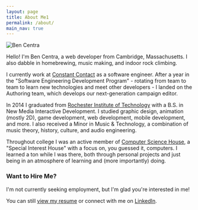 ```yaml
---
layout: page
title: About Me1
permalink: /about/
main_nav: true
---
```


<img src="{{ site.baseurl }}assets/images/avatar2.png" alt="Ben Centra" class="profile">

Hello! I'm Ben Centra, a web developer from Cambridge, Massachusetts. I also dabble in homebrewing, music making, and indoor rock climbing.

I currently work at [Constant Contact][ctct] as a software engineer. After a year in the "Software Engineering Development Program" - rotating from team to team to learn new technologies and meet other developers - I landed on the Authoring team, which develops our next-generation campaign editor.

In 2014 I graduated from [Rochester Institute of Technology][rit] with a B.S. in New Media Interactive Development. I studied graphic design, animation (mostly 2D), game development, web development, mobile development, and more. I also received a Minor in Music & Technology, a combination of music theory, history, culture, and audio engineering.

Throughout college I was an active member of [Computer Science House][csh], a "Special Interest House" with a focus on, you guessed it, computers. I learned a ton while I was there, both through personal projects and just being in an atmosphere of learning and (more importantly) doing.

### Want to Hire Me?

I'm not currently seeking employment, but I'm glad you're interested in me! 

You can still [view my resume][resume] or connect with me on [LinkedIn][linkedin].

[ctct]: http://www.constantcontact.com/
[rit]: http://rit.edu
[csh]: http://csh.rit.edu
[twitter]: https://twitter.com/TheBenCentra
[linkedin]: https://www.linkedin.com/pub/ben-centra/47/769/60a
[github]: https://github.com/bencentra
[resume]: http://bencentra.com/assets/resume_general.pdf
